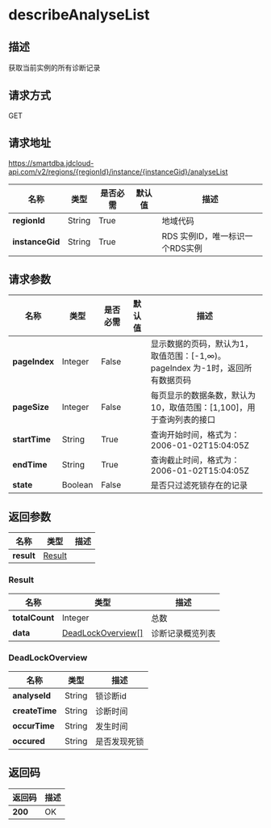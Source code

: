 # describeAnalyseList


## 描述
获取当前实例的所有诊断记录

## 请求方式
GET

## 请求地址
https://smartdba.jdcloud-api.com/v2/regions/{regionId}/instance/{instanceGid}/analyseList

|名称|类型|是否必需|默认值|描述|
|---|---|---|---|---|
|**regionId**|String|True| |地域代码|
|**instanceGid**|String|True| |RDS 实例ID，唯一标识一个RDS实例|

## 请求参数
|名称|类型|是否必需|默认值|描述|
|---|---|---|---|---|
|**pageIndex**|Integer|False| |显示数据的页码，默认为1，取值范围：[-1,∞)。pageIndex 为-1时，返回所有数据页码|
|**pageSize**|Integer|False| |每页显示的数据条数，默认为10，取值范围：[1,100]，用于查询列表的接口|
|**startTime**|String|True| |查询开始时间，格式为：2006-01-02T15:04:05Z|
|**endTime**|String|True| |查询截止时间，格式为：2006-01-02T15:04:05Z|
|**state**|Boolean|False| |是否只过滤死锁存在的记录|


## 返回参数
|名称|类型|描述|
|---|---|---|
|**result**|[Result](describeanalyselist#result)| |

### <div id="Result">Result</div>
|名称|类型|描述|
|---|---|---|
|**totalCount**|Integer|总数|
|**data**|[DeadLockOverview[]](describeanalyselist#deadlockoverview)|诊断记录概览列表|
### <div id="DeadLockOverview">DeadLockOverview</div>
|名称|类型|描述|
|---|---|---|
|**analyseId**|String|锁诊断id|
|**createTime**|String|诊断时间|
|**occurTime**|String|发生时间|
|**occured**|String|是否发现死锁|

## 返回码
|返回码|描述|
|---|---|
|**200**|OK|
